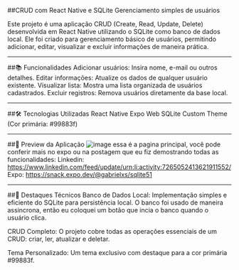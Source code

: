 ##CRUD com React Native e SQLite
Gerenciamento simples de usuários


Este projeto é uma aplicação CRUD (Create, Read, Update, Delete) desenvolvida em React Native utilizando o SQLite como banco de dados local. Ele foi criado para gerenciamento básico de usuários, permitindo adicionar, editar, visualizar e excluir informações de maneira prática.

---

##📚 Funcionalidades
Adicionar usuários: Insira nome, e-mail ou outros detalhes.
Editar informações: Atualize os dados de qualquer usuário existente.
Visualizar lista: Mostra uma lista organizada de usuários cadastrados.
Excluir registros: Remova usuários diretamente da base local.

---

##🛠 Tecnologias Utilizadas
React Native
Expo Web
SQLite
Custom Theme (Cor primária: #99883f)

---

##📸 Preview da Aplicação
![image](https://github.com/user-attachments/assets/6cbc99bb-cb54-46dd-9c05-97d2577a9734)
essa é a pagina principal, você pode conferir mais no expo ou na postagem que eu fiz demostrando todas as funcionalidades:
Linkedin: https://www.linkedin.com/feed/update/urn:li:activity:7265052413621911552/
Expo: https://snack.expo.dev/@gabrielxs/sqlite51

---

##🌟 Destaques Técnicos
Banco de Dados Local:
Implementação simples e eficiente do SQLite para persistência local. O banco foi usado de maneira assincrona, então eu coloquei um botão que incia o banco quando o usuário clica.

CRUD Completo:
O projeto cobre todas as operações essenciais de um CRUD: criar, ler, atualizar e deletar.

Tema Personalizado:
Um tema exclusivo com destaque para a cor primária #99883f.

